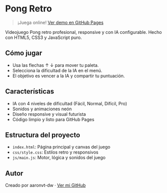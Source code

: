 
# Pong Retro

> ¡Juega online! [Ver demo en GitHub Pages](https://aaronvt-dw.github.io/RETROPONG-DW/)

Videojuego Pong retro profesional, responsive y con IA configurable. Hecho con HTML5, CSS3 y JavaScript puro.

## Cómo jugar
- Usa las flechas ↑ ↓ para mover tu paleta.
- Selecciona la dificultad de la IA en el menú.
- El objetivo es vencer a la IA y compartir tu puntuación.

## Características
- IA con 4 niveles de dificultad (Fácil, Normal, Difícil, Pro)
- Sonidos y animaciones neón
- Diseño responsive y visual futurista
- Código limpio y listo para GitHub Pages

## Estructura del proyecto
- `index.html`: Página principal y canvas del juego
- `css/style.css`: Estilos retro y responsivos
- `js/main.js`: Motor, lógica y sonidos del juego

## Autor
Creado por aaronvt-dw · [Ver mi GitHub](https://github.com/aaronvt-dw)
